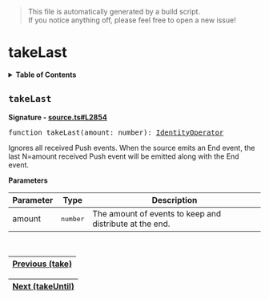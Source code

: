 > This file is automatically generated by a build script.<br>If you notice anything off, please feel free to open a new issue!

# takeLast

<details><summary><b>Table of Contents</b></summary>

1. [<code>takeLast</code>](#takeLast)</details>

## <a name="takeLast"></a><code>takeLast</code>

<b>Signature - [source.ts#L2854](..\/..\/packages\/core\/src\/source.ts#L2854)</b>

<pre>function takeLast(amount: number): <a href="001-IdentityOperator.md#IdentityOperator">IdentityOperator</a></pre>

Ignores all received Push events. When the source emits an End event, the last N=amount received Push event will be emitted along with the End event.

<b>Parameters</b>

| Parameter | Type | Description |
| --- | --- | --- |
| amount | <pre lang="ts">number</pre> | The amount of events to keep and distribute at the end. |
<br>

| [Previous \(take\)](088-take.md#readme) |
| --- |

<div align="right">

| [Next \(takeUntil\)](090-takeUntil.md#readme) |
| --- |
</div>
